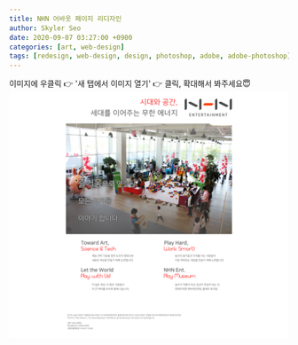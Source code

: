 ```yaml
---
title: NHN 어바웃 페이지 리디자인
author: Skyler Seo
date: 2020-09-07 03:27:00 +0900
categories: [art, web-design]
tags: [redesign, web-design, design, photoshop, adobe, adobe-photoshop]
---
```


이미지에 우클릭 👉 '새 탭에서 이미지 열기' 👉 클릭, 확대해서 봐주세요😇
![NHN about page Redesign](/assets/img/design-work/nhn-about-page-redesign.jpg)
